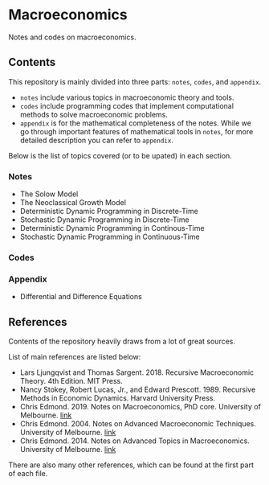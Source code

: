 # Macroeconomics

Notes and codes on macroeconomics.

## Contents

This repository is mainly divided into three parts: `notes`, `codes`, and `appendix`.

- `notes` include various topics in macroeconomic theory and tools.
- `codes` include programming codes that implement computational methods to solve macroeconomic problems.
- `appendix` is for the mathematical completeness of the notes. While we go through important features of mathematical tools in `notes`, for more detailed description you can refer to `appendix`. 

Below is the list of topics covered (or to be upated) in each section.

### Notes

- The Solow Model
- The Neoclassical Growth Model
- Deterministic Dynamic Programming in Discrete-Time
- Stochastic Dynamic Programming in Discrete-Time
- Deterministic Dynamic Programming in Continous-Time
- Stochastic Dynamic Programming in Continuous-Time

### Codes

### Appendix

- Differential and Difference Equations


## References

Contents of the repository heavily draws from a lot of great sources.

List of main references are listed below:

- Lars Ljungqvist and Thomas Sargent. 2018. Recursive Macroeconomic Theory. 4th Edition. MIT Press.
- Nancy Stokey, Robert Lucas, Jr., and Edward Prescott. 1989. Recursive Methods in Economic Dynamics. Harvard University Press.
- Chris Edmond. 2019. Notes on Macroeconomics, PhD core. University of Melbourne. [link](http://www.chrisedmond.net/phd2019.html)
- Chris Edmond. 2004. Notes on Advanced Macroeconomic Techniques. University of Melbourne. [link](http://www.chrisedmond.net/amt2004.html)
- Chris Edmond. 2014. Notes on Advanced Topics in Macroeconomics. University of Melbourne. [link](http://www.chrisedmond.net/phd2014.html)

There are also many other references, which can be found at the first part of each file.
